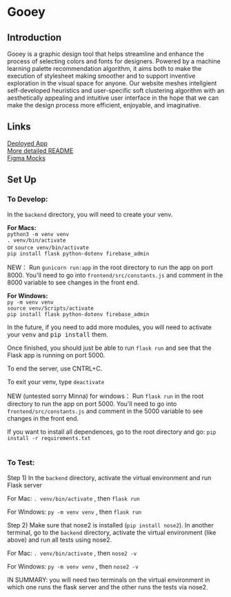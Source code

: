 # Gooey

## Introduction
Gooey is a graphic design tool that helps streamline and enhance the process of selecting colors and fonts for designers. Powered by a machine learning palette recommendation algorithm, it aims both to make the execution of stylesheet making smoother and to support inventive exploration in the visual space for anyone. Our website meshes intellgient self-developed heuristics and user-specific soft clustering algorithm with an aesthetically appealing and intuitive user interface in the hope that we can make the design process more efficient, enjoyable, and imaginative.
<br/>

## Links
[Deployed App](https://powerful-forest-21960.herokuapp.com/)  
[More detailed README](https://powerful-forest-21960.herokuapp.com/about)  
[Figma Mocks](https://www.figma.com/file/5qDBB51FS1zYHBRXRJjSVm/Gooey?node-id=0%3A1)  

## Set Up

### To Develop:

In the `backend` directory, you will need to create your venv.

**For Macs:** <br/>
`python3 -m venv venv`<br/>
`. venv/bin/activate`<br/> 
or `source venv/bin/activate`<br/> 
`pip install flask python-dotenv firebase_admin`

NEW： Run `gunicorn run:app` in the root directory to run the app on port 8000.
You'll need to go into `frontend/src/constants.js` and comment in the 8000 variable to see
changes in the front end.

**For Windows:** <br/>
`py -m venv venv`<br/>
`source venv/Scripts/activate`<br/>
`pip install flask python-dotenv firebase_admin`

In the future, if you need to add more modules, you will need to activate your <tt>venv</tt> and <tt>pip install</tt> them.

Once finished, you should just be able to run
`flask run`
and see that the Flask app is running on port 5000.

To end the server, use CNTRL+C. 

To exit your venv, type
`deactivate`

NEW (untested sorry Minna) for windows： Run `flask run` in the root directory to run the app on port 5000.
You'll need to go into `frontend/src/constants.js` and comment in the 5000 variable to see
changes in the front end.


If you want to install all dependences, go to the root directory and go: `pip install -r requirements.txt`
<br/>
<br/>

### To Test:

Step 1) In the `backend` directory, activate the virtual environment and run Flask server 

For Mac: `. venv/bin/activate` , then
`flask run`

For Windows:
`py -m venv venv` , then
`flask run`

Step 2) Make sure that nose2 is installed (`pip install nose2`). In another terminal, go to the `backend` directory,
activate the virtual environment (like above) and run all tests using nose2.

For Mac: `. venv/bin/activate` , then
`nose2 -v`

For Windows:
`py -m venv venv` , then
`nose2 -v`

 
 IN SUMMARY: you will need two terminals on the virtual environment in which one runs the flask server
 and the other runs the tests via nose2. 

